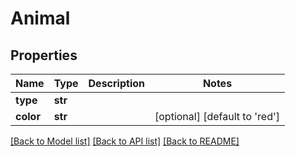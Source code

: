 # Animal


## Properties
Name | Type | Description | Notes
------------ | ------------- | ------------- | -------------
**type** | **str** |  | 
**color** | **str** |  | [optional] [default to 'red']

[[Back to Model list]](../README.md#documentation-for-models) [[Back to API list]](../README.md#documentation-for-api-endpoints) [[Back to README]](../README.md)


